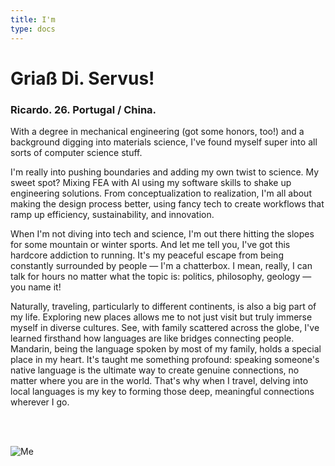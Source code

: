 ```yaml
---
title: I'm
type: docs
---
```


# **Griaß Di. Servus!**

### Ricardo. 26. Portugal / China.

With a degree in mechanical engineering (got some honors, too!) and a background digging into materials science, I've found myself super into all sorts of computer science stuff.

I'm really into pushing boundaries and adding my own twist to science. My sweet spot? Mixing FEA with AI using my software skills to shake up engineering solutions. From conceptualization to realization, I'm all about making the design process better, using fancy tech to create workflows that ramp up efficiency, sustainability, and innovation.

When I'm not diving into tech and science, I'm out there hitting the slopes for some mountain or winter sports. And let me tell you, I've got this hardcore addiction to running. It's my peaceful escape from being constantly surrounded by people —  I'm a chatterbox. I mean, really, I can talk for hours no matter what the topic is: politics, philosophy, geology — you name it!

Naturally, traveling, particularly to different continents, is also a big part of my life. Exploring new places allows me to not just visit but truly immerse myself in diverse cultures. See, with family scattered across the globe, I've learned firsthand how languages are like bridges connecting people. Mandarin, being the language spoken by most of my family, holds a special place in my heart. It's taught me something profound: speaking someone's native language is the ultimate way to create genuine connections, no matter where you are in the world. That's why when I travel, delving into local languages is my key to forming those deep, meaningful connections wherever I go.

<br>
<br>

![Me](https://live.staticflickr.com/65535/53343069030_6d4e5837cd_z.jpg)










